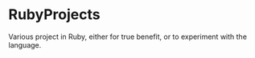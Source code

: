 RubyProjects
============

Various project in Ruby, either for true benefit, or to experiment with the language.
